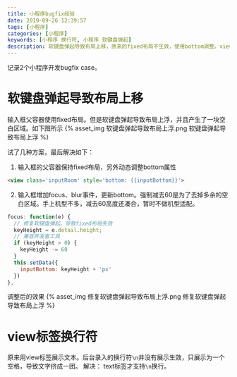 ```yaml
---
title: 小程序bugfix经验
date: 2019-09-26 12:39:57
tags: [小程序]
categories: [小程序]
keywords: [小程序 换行符, 小程序 软键盘弹起]
description: 软键盘弹起导致布局上移，原来的fixed布局不生效，使用bottom调整。view标签不支持换行符，改用text。
---
```


记录2个小程序开发bugfix case。
<!-- more -->

# 软键盘弹起导致布局上移

输入框父容器使用fixed布局。但是软键盘弹起导致布局上浮，并且产生了一块空白区域。如下图所示
{% asset_img 软键盘弹起导致布局上浮.png 软键盘弹起导致布局上浮 %}

试了几种方案，最后解决如下：
1. 输入框的父容器保持fixed布局，另外动态调整bottom属性
```html
<view class='inputRoom' style='bottom: {{inputBottom}}'>
```

2. 输入框增加focus、blur事件，更新bottom。强制减去60是为了去掉多余的空白区域。手上机型不多，减去60高度还凑合，暂时不做机型适配。
```js
focus: function(e) {
  // 修复软键盘弹起，导致fixed布局失效
  keyHeight = e.detail.height;
  // 兼容开发者工具
  if (keyHeight > 0) {
    keyHeight -= 60
  }
  this.setData({
    inputBottom: keyHeight + 'px'
  })
},
```

调整后的效果
{% asset_img 修复软键盘弹起导致布局上浮.png 修复软键盘弹起导致布局上浮 %}

# view标签换行符

原来用view标签展示文本。后台录入的换行符`\n`并没有展示生效，只展示为一个空格，导致文字挤成一团。
解决：
text标签才支持`\n`换行。







